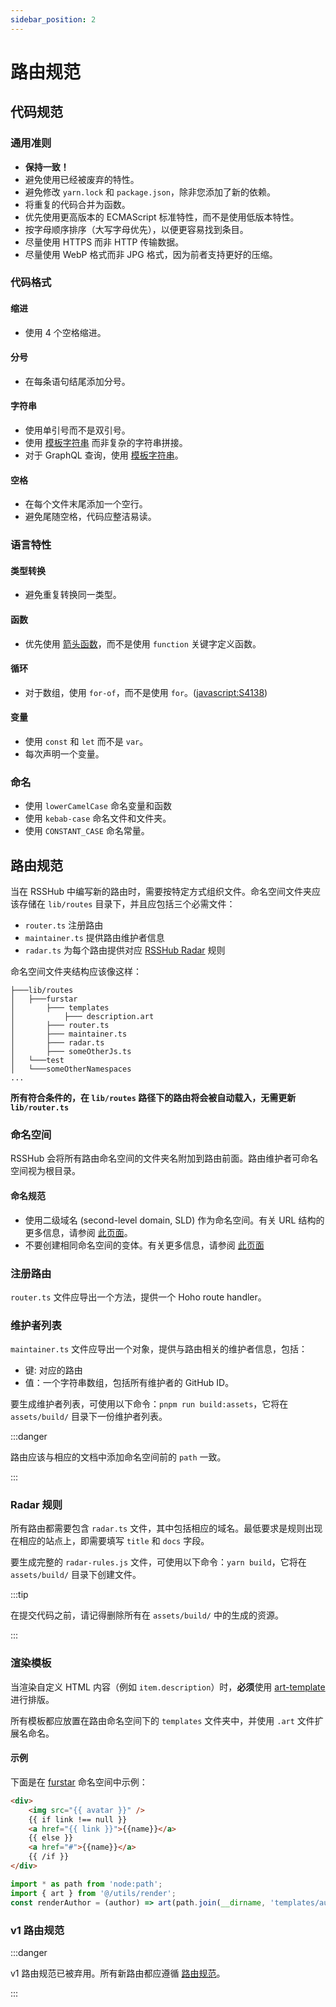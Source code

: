 ```yaml
---
sidebar_position: 2
---
```


# 路由规范

## 代码规范

### 通用准则

-   **保持一致！**
-   避免使用已经被废弃的特性。
-   避免修改 `yarn.lock` 和 `package.json`，除非您添加了新的依赖。
-   将重复的代码合并为函数。
-   优先使用更高版本的 ECMAScript 标准特性，而不是使用低版本特性。
-   按字母顺序排序（大写字母优先），以便更容易找到条目。
-   尽量使用 HTTPS 而非 HTTP 传输数据。
-   尽量使用 WebP 格式而非 JPG 格式，因为前者支持更好的压缩。

### 代码格式

#### 缩进

-   使用 4 个空格缩进。

#### 分号

-   在每条语句结尾添加分号。

#### 字符串

-   使用单引号而不是双引号。
-   使用 [模板字符串](https://developer.mozilla.org/docs/Web/JavaScript/Reference/Template_literals) 而非复杂的字符串拼接。
-   对于 GraphQL 查询，使用 [模板字符串](https://developer.mozilla.org/docs/Web/JavaScript/Reference/Template_literals)。

#### 空格

-   在每个文件末尾添加一个空行。
-   避免尾随空格，代码应整洁易读。

### 语言特性

#### 类型转换

-   避免重复转换同一类型。

#### 函数

-   优先使用 [箭头函数](https://developer.mozilla.org/docs/Web/JavaScript/Reference/Functions/Arrow_functions)，而不是使用 `function` 关键字定义函数。

#### 循环

-   对于数组，使用 `for-of`，而不是使用 `for`。([javascript:S4138](https://rules.sonarsource.com/javascript/RSPEC-4138))

#### 变量

-   使用 `const` 和 `let` 而不是 `var`。
-   每次声明一个变量。

### 命名

-   使用 `lowerCamelCase` 命名变量和函数
-   使用 `kebab-case` 命名文件和文件夹。
-   使用 `CONSTANT_CASE` 命名常量。

## 路由规范

当在 RSSHub 中编写新的路由时，需要按特定方式组织文件。命名空间文件夹应该存储在 `lib/routes` 目录下，并且应包括三个必需文件：

-   `router.ts` 注册路由
-   `maintainer.ts` 提供路由维护者信息
-   `radar.ts` 为每个路由提供对应 [RSSHub Radar](https://github.com/DIYgod/RSSHub-Radar) 规则

命名空间文件夹结构应该像这样：

    ├───lib/routes
    │   ├───furstar
    │       ├─── templates
    │           ├─── description.art
    │       ├─── router.ts
    │       ├─── maintainer.ts
    │       ├─── radar.ts
    │       ├─── someOtherJs.ts
    │   └───test
    │   └───someOtherNamespaces
    ...

**所有符合条件的，在 `lib/routes` 路径下的路由将会被自动载入，无需更新 `lib/router.ts`**

### 命名空间

RSSHub 会将所有路由命名空间的文件夹名附加到路由前面。路由维护者可命名空间视为根目录。

#### 命名规范

-   使用二级域名 (second-level domain, SLD) 作为命名空间。有关 URL 结构的更多信息，请参阅 [此页面](/zh/joinus/new-radar#顶层对象键)。
-   不要创建相同命名空间的变体。有关更多信息，请参阅 [此页面](/zh/joinus/new-rss/before-start#创建命名空间)

### 注册路由

`router.ts` 文件应导出一个方法，提供一个 Hoho route handler。

### 维护者列表

`maintainer.ts` 文件应导出一个对象，提供与路由相关的维护者信息，包括：

-   键: 对应的路由
-   值：一个字符串数组，包括所有维护者的 GitHub ID。

要生成维护者列表，可使用以下命令：`pnpm run build:assets`，它将在 `assets/build/` 目录下一份维护者列表。

:::danger

路由应该与相应的文档中添加命名空间前的 `path` 一致。

:::

### Radar 规则

所有路由都需要包含 `radar.ts` 文件，其中包括相应的域名。最低要求是规则出现在相应的站点上，即需要填写 `title` 和 `docs` 字段。

要生成完整的 `radar-rules.js` 文件，可使用以下命令：`yarn build`，它将在 `assets/build/` 目录下创建文件。

:::tip

在提交代码之前，请记得删除所有在 `assets/build/` 中的生成的资源。

:::

### 渲染模板

当渲染自定义 HTML 内容（例如 `item.description`）时，**必须**使用 [art-template](https://aui.github.io/art-template/) 进行排版。

所有模板都应放置在路由命名空间下的 `templates` 文件夹中，并使用 `.art` 文件扩展名命名。

#### 示例

下面是在 [furstar](https://github.com/DIYgod/RSSHub/blob/master/lib/routes/furstar) 命名空间中示例：

<!-- markdownlint-disable MD046 -->

```html
<div>
    <img src="{{ avatar }}" />
    {{ if link !== null }}
    <a href="{{ link }}">{{name}}</a>
    {{ else }}
    <a href="#">{{name}}</a>
    {{ /if }}
</div>
```

```js
import * as path from 'node:path';
import { art } from '@/utils/render';
const renderAuthor = (author) => art(path.join(__dirname, 'templates/author.art'), author);
```

<!-- markdownlint-enable MD046 -->

### v1 路由规范

:::danger

v1 路由规范已被弃用。所有新路由都应遵循 [路由规范](#lu-you-gui-fan)。

:::
